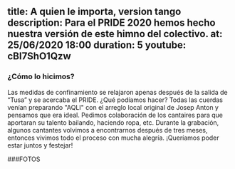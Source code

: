 title: A quien le importa, version tango
description: Para el PRIDE 2020 hemos hecho nuestra versión de este himno del colectivo.
at: 25/06/2020 18:00
duration: 5
youtube: cBI7ShO1Qzw
----
### ¿Cómo lo hicimos?

Las medidas de confinamiento se relajaron apenas después de la salida de “Tusa” y se acercaba el PRIDE. ¿Qué podíamos hacer? Todas las cuerdas venían preparando "AQLI" con el arreglo local original de Josep Anton y pensamos que era ideal.
Pedimos colaboración de los cantaires para que aportaran su talento bailando, haciendo ropa, etc. Durante la grabación, algunos cantantes volvimos a encontrarnos después de tres meses, entonces vivimos todo el proceso con mucha alegría. ¡Queríamos poder estar juntos y festejar!


###FOTOS
